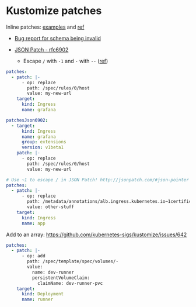 # Kustomize patches

Inline patches: [examples](https://github.com/kubernetes-sigs/kustomize/blob/master/examples/inlinePatch.md) and [ref](https://github.com/kubernetes-sigs/kustomize/blob/master/docs/plugins/builtins.md#field-name-patches)

* [Bug report for schema being invalid](https://github.com/kubernetes-sigs/kustomize/issues/205)

* [JSON Patch - rfc6902](https://tools.ietf.org/html/rfc6902)

  * Escape `/` with `-1` and `-` with `--` ([ref](https://datatracker.ietf.org/doc/html/rfc6901#section-3))

```yaml
patches:
  - patch: |-
      - op: replace
        path: /spec/rules/0/host
        value: my-new-url
    target:
      kind: Ingress
      name: grafana
```

```yaml
patchesJson6902:
  - target:
      kind: Ingress
      name: grafana
      group: extensions
      version: v1beta1
    patch: |-
      - op: replace
        path: /spec/rules/0/host
        value: my-new-url

```

```yaml
# Use ~1 to escape / in JSON Patch! http://jsonpatch.com/#json-pointer
patches:
  - patch: |-
      - op: replace
        path: /metadata/annotations/alb.ingress.kubernetes.io~1certificate-arn
        value: other-stuff
    target:
      kind: Ingress
      name: app
```


Add to an array: <https://github.com/kubernetes-sigs/kustomize/issues/642>

```yaml
patches:
  - patch: |-
      - op: add
        path: /spec/template/spec/volumes/-
        value:
          name: dev-runner
          persistentVolumeClaim:
            claimName: dev-runner-pvc
    target:
      kind: Deployment
      name: runner
```